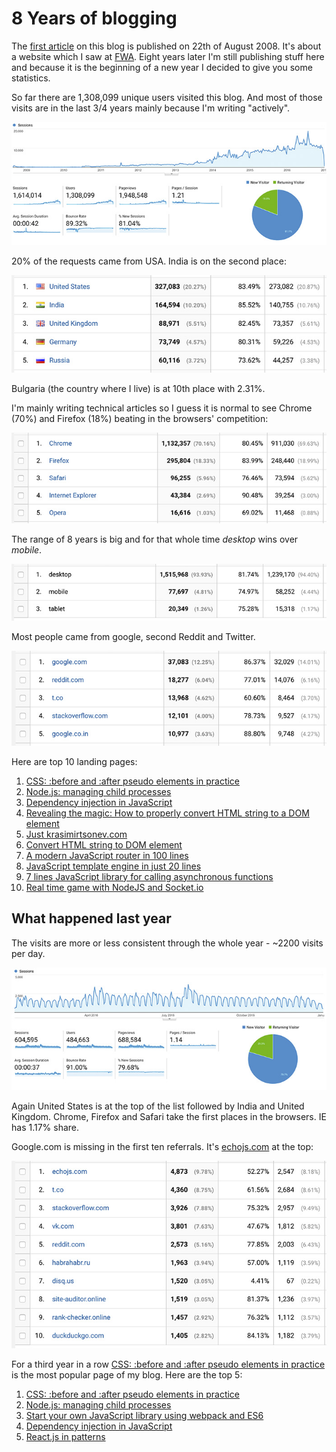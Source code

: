 # 8 Years of blogging

The [first article](http://krasimirtsonev.com/blog/article/Creative-navigation-by-Hellomonday-com) on this blog is published on 22th of August 2008. It's about a website which I saw at [FWA](http://thefwa.com/). Eight years later I'm still publishing stuff here and because it is the beginning of a new year I decided to give you some statistics.

So far there are 1,308,099 unique users visited this blog. And most of those visits are in the last 3/4 years mainly because I'm writing "actively".

![so far](img/sofar.jpg)

20% of the requests came from USA. India is on the second place:

![by country](img/bycountry.jpg)

Bulgaria (the country where I live) is at 10th place with 2.31%.

I'm mainly writing technical articles so I guess it is normal to see Chrome (70%) and Firefox (18%) beating in the browsers' competition:

![by browsers](img/bybrowsers.jpg)

The range of 8 years is big and for that whole time *desktop* wins over *mobile*.

![devices](img/devices.jpg)

Most people came from google, second Reddit and Twitter.

![referrals](img/referrals.jpg)

Here are top 10 landing pages:

1. [CSS: :before and :after pseudo elements in practice](http://krasimirtsonev.com/blog/article/CSS-before-and-after-pseudo-elements-in-practice)
2. [Node.js: managing child processes](http://krasimirtsonev.com/blog/article/Nodejs-managing-child-processes-starting-stopping-exec-spawn)
3. [Dependency injection in JavaScript](http://krasimirtsonev.com/blog/article/Dependency-injection-in-JavaScript)
4. [Revealing the magic: How to properly convert HTML string to a DOM element](http://krasimirtsonev.com/blog/article/Revealing-the-magic-how-to-properly-convert-HTML-string-to-a-DOM-element)
5. [Just krasimirtsonev.com](http://krasimirtsonev.com/)
6. [Convert HTML string to DOM element](http://krasimirtsonev.com/blog/article/Convert-HTML-string-to-DOM-element)
7. [A modern JavaScript router in 100 lines](http://krasimirtsonev.com/blog/article/A-modern-JavaScript-router-in-100-lines-history-api-pushState-hash-url)
8. [JavaScript template engine in just 20 lines](http://krasimirtsonev.com/blog/article/Javascript-template-engine-in-just-20-line)
9. [7 lines JavaScript library for calling asynchronous functions](http://krasimirtsonev.com/blog/article/7-lines-JavaScript-library-for-calling-asynchronous-functions)
10. [Real time game with NodeJS and Socket.io](http://krasimirtsonev.com/blog/article/Real-time-chat-with-NodeJS-Socketio-and-ExpressJS)

## What happened last year

The visits are more or less consistent through the whole year - ~2200 visits per day.

![2016](img/2016.jpg)

Again United States is at the top of the list followed by India and United Kingdom. Chrome, Firefox and Safari take the first places in the browsers. IE has 1.17% share.

Google.com is missing in the first ten referrals. It's [echojs.com](http://www.echojs.com/) at the top:

![2016](img/referrals2016.jpg)

For a third year in a row [CSS: :before and :after pseudo elements in practice](http://krasimirtsonev.com/blog/article/CSS-before-and-after-pseudo-elements-in-practice) is the most popular page of my blog. Here are the top 5:

1. [CSS: :before and :after pseudo elements in practice](http://krasimirtsonev.com/blog/article/CSS-before-and-after-pseudo-elements-in-practice)
2. [Node.js: managing child processes](http://krasimirtsonev.com/blog/article/Nodejs-managing-child-processes-starting-stopping-exec-spawn)
3. [Start your own JavaScript library using webpack and ES6](http://krasimirtsonev.com/blog/article/javascript-library-starter-using-webpack-es6)
4. [Dependency injection in JavaScript](http://krasimirtsonev.com/blog/article/Dependency-injection-in-JavaScript)
5. [React.js in patterns](http://krasimirtsonev.com/blog/article/react-js-in-design-patterns)
